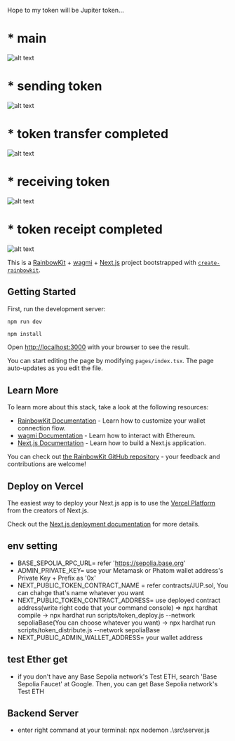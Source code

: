 Hope to my token will be Jupiter token...

# * main 
![alt text](image.png)

# * sending token
![alt text](image-1.png)

# * token transfer completed
![alt text](image-2.png)

# * receiving token

![alt text](image-3.png)

# * token receipt completed

![alt text](image-4.png)


This is a [RainbowKit](https://rainbowkit.com) + [wagmi](https://wagmi.sh) + [Next.js](https://nextjs.org/) project bootstrapped with [`create-rainbowkit`](/packages/create-rainbowkit).

## Getting Started

First, run the development server: 

```bash
npm run dev
```

```dependencies
npm install
```

Open [http://localhost:3000](http://localhost:3000) with your browser to see the result.

You can start editing the page by modifying `pages/index.tsx`. The page auto-updates as you edit the file.

## Learn More

To learn more about this stack, take a look at the following resources:

- [RainbowKit Documentation](https://rainbowkit.com) - Learn how to customize your wallet connection flow.
- [wagmi Documentation](https://wagmi.sh) - Learn how to interact with Ethereum.
- [Next.js Documentation](https://nextjs.org/docs) - Learn how to build a Next.js application.

You can check out [the RainbowKit GitHub repository](https://github.com/rainbow-me/rainbowkit) - your feedback and contributions are welcome!

## Deploy on Vercel

The easiest way to deploy your Next.js app is to use the [Vercel Platform](https://vercel.com/new?utm_medium=default-template&filter=next.js&utm_source=create-next-app&utm_campaign=create-next-app-readme) from the creators of Next.js.

Check out the [Next.js deployment documentation](https://nextjs.org/docs/deployment) for more details.


## env setting

- BASE_SEPOLIA_RPC_URL= refer 'https://sepolia.base.org'
- ADMIN_PRIVATE_KEY= use your Metamask or Phatom wallet address's Private Key + Prefix as '0x'
- NEXT_PUBLIC_TOKEN_CONTRACT_NAME = refer contracts/JUP.sol, You can chahge that's name whatever you want
- NEXT_PUBLIC_TOKEN_CONTRACT_ADDRESS= use deployed contract address(write right code that your command console)
=> npx hardhat compile -> npx hardhat run scripts/token_deploy.js --network sepoliaBase(You can choose whatever you want) -> npx hardhat run scripts/token_distribute.js --network sepoliaBase  
- NEXT_PUBLIC_ADMIN_WALLET_ADDRESS= your wallet address


## test Ether get

- if you don't have any Base Sepolia network's Test ETH, search 'Base Sepolia Faucet' at Google. Then, you can get Base Sepolia network's Test ETH

## Backend Server

- enter right command at your terminal: npx nodemon .\src\server.js

